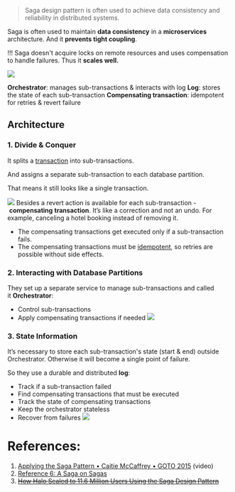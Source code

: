 > Saga design pattern is often used to achieve data consistency and reliability in distributed systems.

Saga is often used to maintain **data consistency** in a **microservices** architecture. And it **prevents tight coupling**.

!!! Saga doesn't acquire locks on remote resources and uses compensation to handle failures. Thus it **scales well.**

![](Pasted%20image%2020240708104942.png)

**Orchestrator**: manages sub-transactions & interacts with log
**Log**: stores the state of each sub-transaction
**Compensating transaction**: idempotent for retries & revert failure

## Architecture

### 1. Divide & Conquer

It splits a [transaction](1.%20Software%20Engineering/3.%20Database/OTLP/SQL/3.%20Transactions/_Base.md) into sub-transactions.

And assigns a separate sub-transaction to each database partition.

That means it still looks like a single transaction.

![](Pasted%20image%2020240708104542.png)
Besides a revert action is available for each sub-transaction - **compensating** **transaction**. It’s like a correction and not an undo. For example, canceling a hotel booking instead of removing it.
- The compensating transactions get executed only if a sub-transaction fails.
- The compensating transactions must be [idempotent](https://newsletter.systemdesign.one/p/idempotent-api), so retries are possible without side effects.

### 2. Interacting with Database Partitions

They set up a separate service to manage sub-transactions and called it **Orchestrator**:
- Control sub-transactions
- Apply compensating transactions if needed
![](Pasted%20image%2020240708104700.png)
### 3. State Information

It’s necessary to store each sub-transaction's state (start & end) outside Orchestrator. Otherwise it will become a single point of failure.

So they use a durable and distributed **log**:
- Track if a sub-transaction failed
- Find compensating transactions that must be executed
- Track the state of compensating transactions
- Keep the orchestrator stateless
- Recover from failures
![](Pasted%20image%2020240708104752.png)
# References:

1. [Applying the Saga Pattern • Caitie McCaffrey • GOTO 2015](https://www.youtube.com/watch?v=xDuwrtwYHu8) (video)
2. [Reference 6: A Saga on Sagas](https://learn.microsoft.com/en-us/previous-versions/msp-n-p/jj591569(v=pandp.10)?redirectedfrom=MSDN)
3. ~~[How Halo Scaled to 11.6 Million Users Using the Saga Design Pattern](https://newsletter.systemdesign.one/p/saga-design-pattern?utm_source=substack&publication_id=1511845&post_id=145900943&utm_medium=email&utm_content=share&utm_campaign=email-share&triggerShare=true&isFreemail=true&r=1vxw4z&triedRedirect=true)~~
